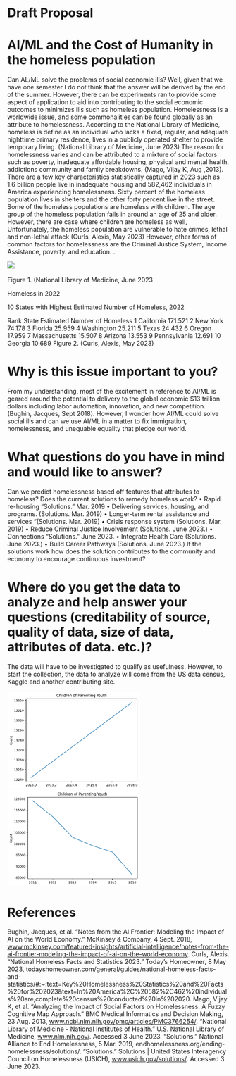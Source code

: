# Draft Proposal
# AI/ML and the Cost of Humanity in the homeless population

  Can AL/ML solve the problems of social economic ills? Well, given that we have one semester I do not think that the answer will be derived by the end of the summer. However, there can be experiments ran to provide some aspect of application to aid into contributing to the social economic outcomes to minimizes ills such as homeless population. Homelessness is a worldwide issue, and some commonalities can be found globally as an attribute to homelessness. According to the National Library of Medicine, homeless is define as an individual who lacks a fixed, regular, and adequate nighttime primary residence, lives in a publicly operated shelter to provide temporary living. (National Library of Medicine, June 2023) 
  The reason for homelessness varies and can be attributed to a mixture of social factors such as poverty, inadequate affordable housing, physical and mental health, addictions community and family breakdowns. (Mago, Vijay K, Aug ,2013). There are a few key characteristics statistically captured in 2023 such as 1.6 billion people live in inadequate housing and 582,462 individuals in America experiencing homelessness. Sixty percent of the homeless population lives in shelters and the other forty percent live in the street.  Some of the homeless populations are homeless with children. The age group of the homeless population falls in around an age of 25 and older. However, there are case where children are homeless as well, Unfortunately, the homeless population are vulnerable to hate crimes, lethal and non-lethal attack (Curls, Alexis, May 2023) However, other forms of common factors for homelessness are the Criminal Justice System, Income Assistance, poverty. and education. 
.


  
  <img src="docs/homelessness.png" width="300">

Figure 1. (National Library of Medicine, June 2023

Homeless in 2022

10 States with Highest Estimated Number of Homeless, 2022

Rank	State	Estimated Number of Homeless
1	California	171.521
2	New York	74.178
3	Florida	25.959
4	Washington	25.211
5	Texas	24.432
6	Oregon	17.959
7	Massachusetts	15.507
8	Arizona	13.553
9	Pennsylvania	12.691
10	Georgia	10.689
Figure 2. (Curls, Alexis, May 2023)






# Why is this issue important to you?
From my understanding, most of the excitement in reference to AI/ML is geared around the potential to delivery to the global economic $13 trillion dollars including labor automation, innovation, and new competition. (Bughin, Jacques, Sept 2018). However, I wonder how AI/ML could solve social ills and can we use AI/ML in a matter to fix immigration, homelessness, and unequable equality that pledge our world. 
# What questions do you have in mind and would like to answer?
Can we predict homelessness based off features that attributes to homeless?
Does the current solutions to remedy homeless work?
•	Rapid re-housing “Solutions.” Mar. 2019
•	Delivering services, housing, and programs. (Solutions. Mar. 2019)
•	Longer-term rental assistance and services “(Solutions. Mar. 2019)
•	Crisis response system (Solutions. Mar. 2019)
•	Reduce Criminal Justice Involvement (Solutions. June 2023.)
•	Connections “Solutions.” June 2023. 
•	Integrate Health Care (Solutions. June 2023.)
•	Build Career Pathways (Solutions. June 2023.)
If the solutions work how does the solution contributes to the community and economy to encourage continuous investment?
# Where do you get the data to analyze and help answer your questions (creditability of source, quality of data, size of data, attributes of data. etc.)?
The data will have to be investigated to qualify as usefulness. However, to start the collection, the data to analyze will come from the US data census, Kaggle and another contributing site.


 <img src="child_homelessness.png"  width="300">
	 
	 
	 
<img src="pare_child.png"  width="300">


# References
Bughin, Jacques, et al. “Notes from the AI Frontier: Modeling the Impact of AI on the World Economy.” McKinsey & Company, 4 Sept. 2018, www.mckinsey.com/featured-insights/artificial-intelligence/notes-from-the-ai-frontier-modeling-the-impact-of-ai-on-the-world-economy. 
Curls, Alexis. “National Homeless Facts and Statistics 2023.” Today’s Homeowner, 8 May 2023, todayshomeowner.com/general/guides/national-homeless-facts-and-statistics/#:~:text=Key%20Homelessness%20Statistics%20and%20Facts%20for%202023&text=In%20America%2C%20582%2C462%20individuals%20are,complete%20census%20conducted%20in%202020. 
Mago, Vijay K, et al. “Analyzing the Impact of Social Factors on Homelessness: A Fuzzy Cognitive Map Approach.” BMC Medical Informatics and Decision Making, 23 Aug. 2013, www.ncbi.nlm.nih.gov/pmc/articles/PMC3766254/. 
“National Library of Medicine - National Institutes of Health.” U.S. National Library of Medicine, www.nlm.nih.gov/. Accessed 3 June 2023. 
“Solutions.” National Alliance to End Homelessness, 5 Mar. 2019, endhomelessness.org/ending-homelessness/solutions/. 
“Solutions.” Solutions | United States Interagency Council on Homelessness (USICH), www.usich.gov/solutions/. Accessed 3 June 2023. 

